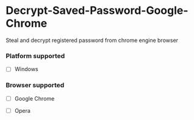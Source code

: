 # Decrypt-Saved-Password-Google-Chrome
Steal and decrypt registered password from chrome engine browser

### Platform supported
- [ ] Windows

### Browser supported
- [ ] Google Chrome
- [ ] Opera



